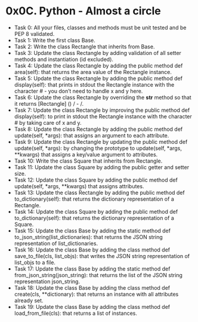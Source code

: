 # 0x0C. Python - Almost a circle
- Task 0: All your files, classes and methods must be unit tested and be PEP 8 validated.
- Task 1: Write the first class Base.
- Task 2: Write the class Rectangle that inherits from Base.
- Task 3: Update the class Rectangle by adding validation of all setter methods and instantiation (id excluded).
- Task 4: Update the class Rectangle by adding the public method def area(self): that returns the area value of the Rectangle instance.
- Task 5: Update the class Rectangle by adding the public method def display(self): that prints in stdout the Rectangle instance with the character # - you don’t need to handle x and y here.
- Task 6: Update the class Rectangle by overriding the __str__ method so that it returns [Rectangle] () / - /.
- Task 7: Update the class Rectangle by improving the public method def display(self): to print in stdout the Rectangle instance with the character # by taking care of x and y.
- Task 8: Update the class Rectangle by adding the public method def update(self, *args): that assigns an argument to each attribute.
- Task 9: Update the class Rectangle by updating the public method def update(self, *args): by changing the prototype to update(self, *args, **kwargs) that assigns a key/value argument to attributes.
- Task 10: Write the class Square that inherits from Rectangle.
- Task 11: Update the class Square by adding the public getter and setter size.
- Task 12: Update the class Square by adding the public method def update(self, *args, **kwargs) that assigns attributes.
- Task 13: Update the class Rectangle by adding the public method def to_dictionary(self): that returns the dictionary representation of a Rectangle.
- Task 14: Update the class Square by adding the public method def to_dictionary(self): that returns the dictionary representation of a Square.
- Task 15: Update the class Base by adding the static method def to_json_string(list_dictionaries): that returns the JSON string representation of list_dictionaries.
- Task 16: Update the class Base by adding the class method def save_to_file(cls, list_objs): that writes the JSON string representation of list_objs to a file.
- Task 17: Update the class Base by adding the static method def from_json_string(json_string): that returns the list of the JSON string representation json_string.
- Task 18: Update the class Base by adding the class method def create(cls, **dictionary): that returns an instance with all attributes already set.
- Task 19: Update the class Base by adding the class method def load_from_file(cls): that returns a list of instances.